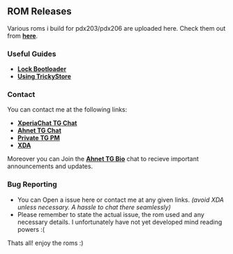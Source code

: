 ## ROM Releases
Various roms i build for pdx203/pdx206 are uploaded here. Check them out from **[here](https://github.com/ahnet-69/Releases/releases)**.

### Useful Guides
- **[Lock Bootloader](https://github.com/ahnet-69/Releases/blob/main/guides/bl-lock.md)**
- **[Using TrickyStore](https://github.com/ahnet-69/Releases/blob/main/guides/strong-integrity.md)**

### Contact
You can contact me at the following links:
- **[XperiaChat TG Chat](https://t.me/SonyXperiaChat)**
- **[Ahnet TG Chat](https://t.me/ahnetsdiscussion)**
- **[Private TG PM](https://t.me/ahnet_h)**
- **[XDA](https://xdaforums.com/m/captain_cookie_200.11805485/)**

Moreover you can Join the **[Ahnet TG Bio](https://t.me/ahnetsh)** chat to recieve important announcements and updates.

### Bug Reporting
- You can Open a issue here or contact me at any given links. _(avoid XDA unless necessary. A hassle to chat there seamlessly)_
- Please remember to state the actual issue, the rom used and any necessary details. I unfortunately have not yet developed mind reading powers :(

Thats all! enjoy the roms :)
